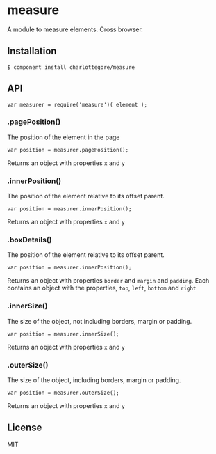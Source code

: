 
# measure

  A module to measure elements. Cross browser. 

## Installation

    $ component install charlottegore/measure

## API

    var measurer = require('measure')( element );

### .pagePosition()

  The position of the element in the page

    var position = measurer.pagePosition();

  Returns an object with properties `x` and `y`

### .innerPosition()

  The position of the element relative to its offset parent.

    var position = measurer.innerPosition();

  Returns an object with properties `x` and `y`

### .boxDetails()

  The position of the element relative to its offset parent.

    var position = measurer.innerPosition();

  Returns an object with properties `border` and `margin` and `padding`. Each contains an object with the properties, `top`, `left`, `bottom` and `right`

### .innerSize()
 
  The size of the object, not including borders, margin or padding.

    var position = measurer.innerSize();

  Returns an object with properties `x` and `y` 

### .outerSize()
 
  The size of the object, including borders, margin or padding.

    var position = measurer.outerSize();

  Returns an object with properties `x` and `y` 

## License

  MIT
